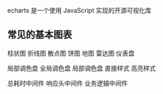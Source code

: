 echarts 是一个使用 JavaScript 实现的开源可视化库

## 常见的基本图表

柱状图 折线图 散点图 饼图 地图 雷达图 仪表盘

局部调色盘 全局调色盘 局部调色盘 直接样式 高亮样式

总耗时中间件 响应头中间件 业务逻辑中间件